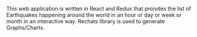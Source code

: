 This web  application is written in React and Redux that proivdes the list of Earthquakes happening around the world in an hour or day or week or month in an interactive way. Rechats library is used to generate Graphs/Charts.